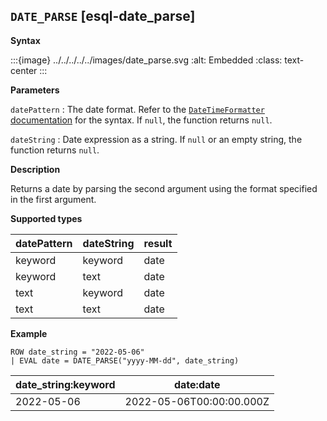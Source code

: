 ## `DATE_PARSE` [esql-date_parse]

**Syntax**

:::{image} ../../../../../images/date_parse.svg
:alt: Embedded
:class: text-center
:::

**Parameters**

`datePattern`
:   The date format. Refer to the [`DateTimeFormatter` documentation](https://docs.oracle.com/en/java/javase/14/docs/api/java.base/java/time/format/DateTimeFormatter.html) for the syntax. If `null`, the function returns `null`.

`dateString`
:   Date expression as a string. If `null` or an empty string, the function returns `null`.

**Description**

Returns a date by parsing the second argument using the format specified in the first argument.

**Supported types**

| datePattern | dateString | result |
| --- | --- | --- |
| keyword | keyword | date |
| keyword | text | date |
| text | keyword | date |
| text | text | date |

**Example**

```esql
ROW date_string = "2022-05-06"
| EVAL date = DATE_PARSE("yyyy-MM-dd", date_string)
```

| date_string:keyword | date:date |
| --- | --- |
| 2022-05-06 | 2022-05-06T00:00:00.000Z |


